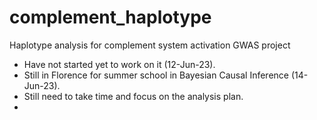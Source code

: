 # complement_haplotype
Haplotype analysis for complement system activation GWAS project

- Have not started yet to work on it (12-Jun-23).
- Still in Florence for summer school in Bayesian Causal Inference (14-Jun-23).
- Still need to take time and focus on the analysis plan.
- 
